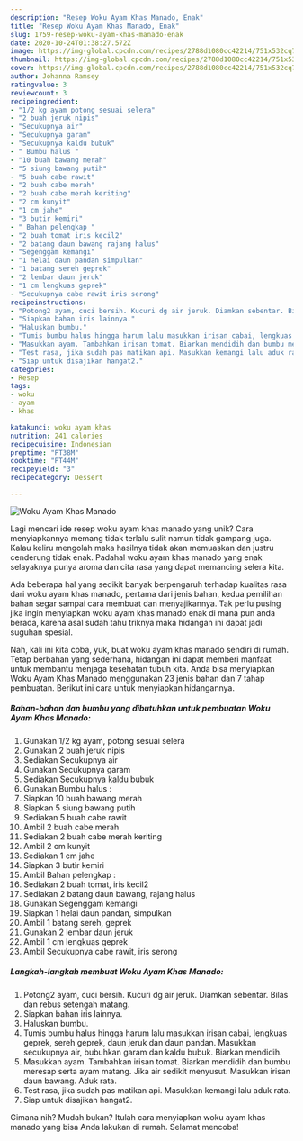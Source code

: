 ```yaml
---
description: "Resep Woku Ayam Khas Manado, Enak"
title: "Resep Woku Ayam Khas Manado, Enak"
slug: 1759-resep-woku-ayam-khas-manado-enak
date: 2020-10-24T01:38:27.572Z
image: https://img-global.cpcdn.com/recipes/2788d1080cc42214/751x532cq70/woku-ayam-khas-manado-foto-resep-utama.jpg
thumbnail: https://img-global.cpcdn.com/recipes/2788d1080cc42214/751x532cq70/woku-ayam-khas-manado-foto-resep-utama.jpg
cover: https://img-global.cpcdn.com/recipes/2788d1080cc42214/751x532cq70/woku-ayam-khas-manado-foto-resep-utama.jpg
author: Johanna Ramsey
ratingvalue: 3
reviewcount: 3
recipeingredient:
- "1/2 kg ayam potong sesuai selera"
- "2 buah jeruk nipis"
- "Secukupnya air"
- "Secukupnya garam"
- "Secukupnya kaldu bubuk"
- " Bumbu halus "
- "10 buah bawang merah"
- "5 siung bawang putih"
- "5 buah cabe rawit"
- "2 buah cabe merah"
- "2 buah cabe merah keriting"
- "2 cm kunyit"
- "1 cm jahe"
- "3 butir kemiri"
- " Bahan pelengkap "
- "2 buah tomat iris kecil2"
- "2 batang daun bawang rajang halus"
- "Segenggam kemangi"
- "1 helai daun pandan simpulkan"
- "1 batang sereh geprek"
- "2 lembar daun jeruk"
- "1 cm lengkuas geprek"
- "Secukupnya cabe rawit iris serong"
recipeinstructions:
- "Potong2 ayam, cuci bersih. Kucuri dg air jeruk. Diamkan sebentar. Bilas dan rebus setengah matang."
- "Siapkan bahan iris lainnya."
- "Haluskan bumbu."
- "Tumis bumbu halus hingga harum lalu masukkan irisan cabai, lengkuas geprek, sereh geprek, daun jeruk dan daun pandan. Masukkan secukupnya air, bubuhkan garam dan kaldu bubuk. Biarkan mendidih."
- "Masukkan ayam. Tambahkan irisan tomat. Biarkan mendidih dan bumbu meresap serta ayam matang. Jika air sedikit menyusut. Masukkan irisan daun bawang. Aduk rata."
- "Test rasa, jika sudah pas matikan api. Masukkan kemangi lalu aduk rata."
- "Siap untuk disajikan hangat2."
categories:
- Resep
tags:
- woku
- ayam
- khas

katakunci: woku ayam khas 
nutrition: 241 calories
recipecuisine: Indonesian
preptime: "PT38M"
cooktime: "PT44M"
recipeyield: "3"
recipecategory: Dessert

---
```



![Woku Ayam Khas Manado](https://img-global.cpcdn.com/recipes/2788d1080cc42214/751x532cq70/woku-ayam-khas-manado-foto-resep-utama.jpg)

Lagi mencari ide resep woku ayam khas manado yang unik? Cara menyiapkannya memang tidak terlalu sulit namun tidak gampang juga. Kalau keliru mengolah maka hasilnya tidak akan memuaskan dan justru cenderung tidak enak. Padahal woku ayam khas manado yang enak selayaknya punya aroma dan cita rasa yang dapat memancing selera kita.



Ada beberapa hal yang sedikit banyak berpengaruh terhadap kualitas rasa dari woku ayam khas manado, pertama dari jenis bahan, kedua pemilihan bahan segar sampai cara membuat dan menyajikannya. Tak perlu pusing jika ingin menyiapkan woku ayam khas manado enak di mana pun anda berada, karena asal sudah tahu triknya maka hidangan ini dapat jadi suguhan spesial.


Nah, kali ini kita coba, yuk, buat woku ayam khas manado sendiri di rumah. Tetap berbahan yang sederhana, hidangan ini dapat memberi manfaat untuk membantu menjaga kesehatan tubuh kita. Anda bisa menyiapkan Woku Ayam Khas Manado menggunakan 23 jenis bahan dan 7 tahap pembuatan. Berikut ini cara untuk menyiapkan hidangannya.

<!--inarticleads1-->

##### Bahan-bahan dan bumbu yang dibutuhkan untuk pembuatan Woku Ayam Khas Manado:

1. Gunakan 1/2 kg ayam, potong sesuai selera
1. Gunakan 2 buah jeruk nipis
1. Sediakan Secukupnya air
1. Gunakan Secukupnya garam
1. Sediakan Secukupnya kaldu bubuk
1. Gunakan  Bumbu halus :
1. Siapkan 10 buah bawang merah
1. Siapkan 5 siung bawang putih
1. Sediakan 5 buah cabe rawit
1. Ambil 2 buah cabe merah
1. Sediakan 2 buah cabe merah keriting
1. Ambil 2 cm kunyit
1. Sediakan 1 cm jahe
1. Siapkan 3 butir kemiri
1. Ambil  Bahan pelengkap :
1. Sediakan 2 buah tomat, iris kecil2
1. Sediakan 2 batang daun bawang, rajang halus
1. Gunakan Segenggam kemangi
1. Siapkan 1 helai daun pandan, simpulkan
1. Ambil 1 batang sereh, geprek
1. Gunakan 2 lembar daun jeruk
1. Ambil 1 cm lengkuas geprek
1. Ambil Secukupnya cabe rawit, iris serong




<!--inarticleads2-->

##### Langkah-langkah membuat Woku Ayam Khas Manado:

1. Potong2 ayam, cuci bersih. Kucuri dg air jeruk. Diamkan sebentar. Bilas dan rebus setengah matang.
1. Siapkan bahan iris lainnya.
1. Haluskan bumbu.
1. Tumis bumbu halus hingga harum lalu masukkan irisan cabai, lengkuas geprek, sereh geprek, daun jeruk dan daun pandan. Masukkan secukupnya air, bubuhkan garam dan kaldu bubuk. Biarkan mendidih.
1. Masukkan ayam. Tambahkan irisan tomat. Biarkan mendidih dan bumbu meresap serta ayam matang. Jika air sedikit menyusut. Masukkan irisan daun bawang. Aduk rata.
1. Test rasa, jika sudah pas matikan api. Masukkan kemangi lalu aduk rata.
1. Siap untuk disajikan hangat2.




Gimana nih? Mudah bukan? Itulah cara menyiapkan woku ayam khas manado yang bisa Anda lakukan di rumah. Selamat mencoba!
